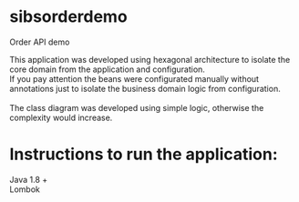 # sibsorderdemo
Order API demo

This application was developed using hexagonal architecture to isolate the core domain from the application and configuration.<br>
If you pay attention the beans were configurated manually without annotations just to isolate the business domain logic from configuration.
<br><br>
The class diagram was developed using simple logic, otherwise the complexity would increase.

# Instructions to run the application:
Java 1.8 + <br>
Lombok

